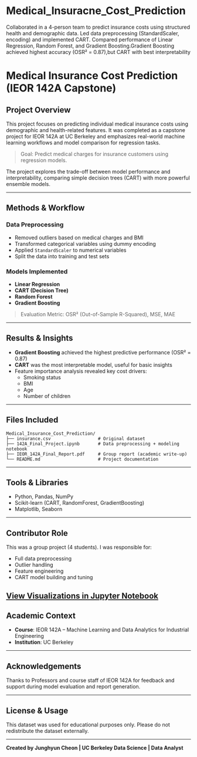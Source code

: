 # Medical_Insuracne_Cost_Prediction
Collaborated in a 4-person team to predict insurance costs using structured health and demographic data. Led data preprocessing (StandardScaler, encoding) and implemented CART. Compared performance of Linear Regression, Random Forest, and Gradient Boosting.Gradient Boosting achieved highest accuracy (OSR² = 0.87),but CART with best interpretability

# Medical Insurance Cost Prediction (IEOR 142A Capstone)

## Project Overview
This project focuses on predicting individual medical insurance costs using demographic and health-related features. It was completed as a capstone project for IEOR 142A at UC Berkeley and emphasizes real-world machine learning workflows and model comparison for regression tasks.

> Goal: Predict medical charges for insurance customers using regression models.

The project explores the trade-off between model performance and interpretability, comparing simple decision trees (CART) with more powerful ensemble models.

---

## Methods & Workflow

### Data Preprocessing
- Removed outliers based on medical charges and BMI
- Transformed categorical variables using dummy encoding
- Applied `StandardScaler` to numerical variables
- Split the data into training and test sets

### Models Implemented
- **Linear Regression**
- **CART (Decision Tree)**
- **Random Forest**
- **Gradient Boosting**

> Evaluation Metric: OSR² (Out-of-Sample R-Squared), MSE, MAE

---

## Results & Insights
- **Gradient Boosting** achieved the highest predictive performance (OSR² = 0.87)
- **CART** was the most interpretable model, useful for basic insights
- Feature importance analysis revealed key cost drivers:
  - Smoking status
  - BMI
  - Age
  - Number of children

---

## Files Included
```
Medical_Insurance_Cost_Prediction/
├── insurance.csv                  # Original dataset
├── 142A_Final_Project.ipynb       # Data preprocessing + modeling notebook
├── IEOR_142A_Final_Report.pdf     # Group report (academic write-up)
└── README.md                      # Project documentation
```

---

## Tools & Libraries
- Python, Pandas, NumPy
- Scikit-learn (CART, RandomForest, GradientBoosting)
- Matplotlib, Seaborn

---

## Contributor Role
This was a group project (4 students). I was responsible for:
- Full data preprocessing
- Outlier handling
- Feature engineering
- CART model building and tuning

**[View Visualizations in Jupyter Notebook](https://github.com/FEWDTC/Medical_Insurance_Cost_Prediction/blob/main/142A_Final_Project.ipynb)**
---

## Academic Context
- **Course**: IEOR 142A – Machine Learning and Data Analytics for Industrial Engineering
- **Institution**: UC Berkeley

---

## Acknowledgements
Thanks to Professors and course staff of IEOR 142A for feedback and support during model evaluation and report generation.

---

## License & Usage
This dataset was used for educational purposes only.
Please do not redistribute the dataset externally.

---

**Created by Junghyun Cheon | UC Berkeley Data Science | Data Analyst**


